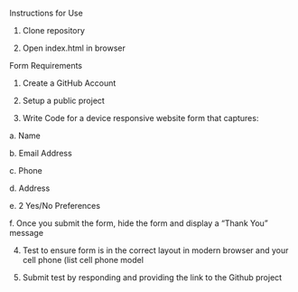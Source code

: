 Instructions for Use

1. Clone repository

2. Open index.html in browser

Form Requirements

1. Create a GitHub Account

2. Setup a public project

3. Write Code for a device responsive website form that captures:

a. Name

b. Email Address

c. Phone

d. Address

e. 2 Yes/No Preferences

f. Once you submit the form, hide the form and display a “Thank You” message

4. Test to ensure form is in the correct layout in modern browser and your cell phone (list cell phone model

5. Submit test by responding and providing the link to the Github project
